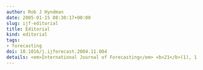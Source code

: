 ```yaml
---
author: Rob J Hyndman
date: 2005-01-15 08:30:17+00:00
slug: ijf-editorial
title: Editorial
kind: editorial
tags:
- forecasting
doi: 10.1016/j.ijforecast.2004.11.004
details: <em>International Journal of Forecasting</em> <b>21</b>(1), 1
---
```

